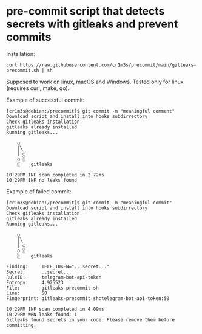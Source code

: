 # pre-commit script that detects secrets with gitleaks and prevent commits

Installation:

```curl https://raw.githubusercontent.com/cr1m3s/precommit/main/gitleaks-precommit.sh | sh```

Supposed to work on linux, macOS and Windows.
Tested only for linux (requires curl, make, go).

Example of successful commit:
```
[cr1m3s@debian:/precommit]$ git commit -m "meaningful comment"
Download script and install into hooks subdirrectory
Check gitleaks installation.
gitleaks already installed
Running gitleaks...

    ○
    │╲
    │ ○
    ○ ░
    ░    gitleaks

10:29PM INF scan completed in 2.72ms
10:29PM INF no leaks found
```

Example of failed commit:
```
[cr1m3s@debian:/precommit]$ git commit -m "meaningful commit"
Download script and install into hooks subdirrectory
Check gitleaks installation.
gitleaks already installed
Running gitleaks...

    ○
    │╲
    │ ○
    ○ ░
    ░    gitleaks

Finding:     TELE_TOKEN="...secret..."
Secret:      ..secret...
RuleID:      telegram-bot-api-token
Entropy:     4.925523
File:        gitleaks-precommit.sh
Line:        50
Fingerprint: gitleaks-precommit.sh:telegram-bot-api-token:50

10:29PM INF scan completed in 4.09ms
10:29PM WRN leaks found: 1
Gitleaks found secrets in your code. Please remove them before committing.
```
